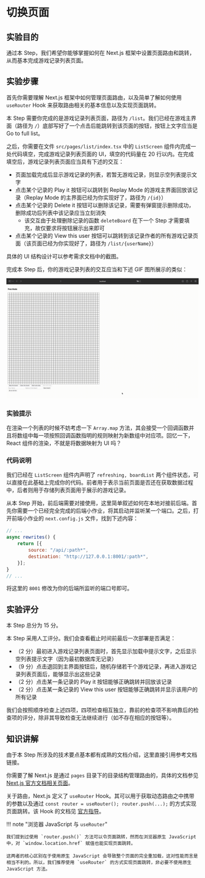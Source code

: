 # 切换页面

## 实验目的

通过本 Step，我们希望你能够掌握如何在 Next.js 框架中设置页面路由和跳转，从而基本完成游戏记录列表页面。

## 实验步骤

首先你需要理解 Next.js 框架中如何管理页面路由，以及简单了解如何使用 `useRouter` Hook 来获取路由相关的基本信息以及实现页面跳转。

本 Step 需要你完成的是游戏记录列表页面，路径为 `/list`。我们已经在游戏主界面（路径为 `/`）底部写好了一个点击后能跳转到该页面的按钮，按钮上文字应当是 Go to full list。

之后，你需要在文件 `src/pages/list/index.tsx` 中的 `ListScreen` 组件内完成一处代码填空，完成游戏记录列表页面的 UI，填空的代码量在 20 行以内。在完成填空后，游戏记录列表页面应当具有下述的交互：

- 页面加载完成后显示游戏记录的列表，若暂无游戏记录，则显示空列表提示文字
- 点击某个记录的 Play it 按钮可以跳转到 Replay Mode 的游戏主界面回放该记录（Replay Mode 的主界面已经为你实现好了，路径为 `/{id}`）
- 点击某个记录的 Delete it 按钮可以删除该记录，需要有弹窗提示删除成功，删除成功后列表中该记录应当立刻消失
    - 该交互由于处理删除记录的函数 `deleteBoard` 在下一个 Step 才需要填充，故仅要求将按钮展示出来即可
- 点击某个记录的 View this user 按钮可以跳转到该记录作者的所有游戏记录页面（该页面已经为你实现好了，路径为 `/list/{userName}`）

具体的 UI 结构设计可以参考需求文档中的截图。

完成本 Step 后，你的游戏记录列表的交互应当和下述 GIF 图所展示的类似：

![](../../static/react/step5-demo.gif)

### 实验提示

在渲染一个列表的时候不妨考虑一下 `Array.map` 方法，其会接受一个回调函数并且将数组中每一项按照回调函数指明的规则映射为新数组中对应项。回忆一下，React 组件的渲染，不就是将数据映射为 UI 吗？

### 代码说明

我们已经在 `ListScreen` 组件内声明了 `refreshing, boardList` 两个组件状态，可以直接在此基础上完成你的代码。前者用于表示当前页面是否还在获取数据过程中，后者则用于存储列表页面用于展示的游戏记录。

从本 Step 开始，前后端需要对接使用，这里简单叙述如何在本地对接前后端。首先你需要一个已经完全完成的后端小作业，将其启动并监听某一个端口。之后，打开前端小作业的 `next.config.js` 文件，找到下述内容：

```javascript
// ...
async rewrites() {
    return [{
        source: "/api/:path*",
        destination: "http://127.0.0.1:8001/:path*",
    }];
}
// ...
```

将这里的 `8001` 修改为你的后端所监听的端口号即可。

## 实验评分

本 Step 总分为 15 分。

本 Step 采用人工评分。我们会查看截止时间前最后一次部署是否满足：

- （2 分）最初进入游戏记录列表页面时，首先显示加载中提示文字，之后显示空列表提示文字（因为最初数据库无记录）
- （9 分）点击退回到主界面按钮后，随机存储若干个游戏记录，再进入游戏记录列表页面后，能够显示出这些记录
- （2 分）点击某一条记录的 Play it 按钮能够正确跳转并回放该记录
- （2 分）点击某一条记录的 View this user 按钮能够正确跳转并显示该用户的所有记录

我们会按照顺序检查上述四项，四项检查相互独立，靠前的检查项不影响靠后的检查项的评分，除非其导致检查无法继续进行（如不存在相应的按钮等）。

## 知识讲解

由于本 Step 所涉及的技术要点基本都有成熟的文档介绍，这里直接引用参考文档链接。

你需要了解 Next.js 是通过 `pages` 目录下的目录结构管理路由的，具体的文档参见 [Next.js 官方文档相关页面](https://nextjs.org/docs/routing/introduction)。

关于路由，Next.js 定义了 `useRouter` Hook。其可以用于获取动态路由之中携带的参数以及通过 `const router = useRouter(); router.push(...);` 的方式实现页面跳转。该 Hook 的文档见 [官方指导](https://nextjs.org/docs/api-reference/next/router#userouter)。

!!! note "浏览器 JavaScript 与 `useRouter`"

    我们提到过使用 `router.push()` 方法可以令页面跳转，然而在浏览器原生 JavaScript 中，对 `window.location.href` 赋值也能实现页面跳转。

    这两者的核心区别在于使用原生 JavaScript 会导致整个页面的完全重加载，这对性能而言是相当不利的。所以，我们推荐使用 `useRouter` 的方式实现页面跳转，非必要不使用原生 JavaScript 方法。
